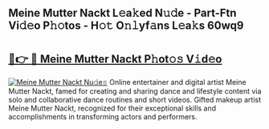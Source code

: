 ## Meine Mutter Nackt L𝚎a𝚔ed N𝚞𝚍e - Part-Ftn Vi𝚍𝚎o P𝚑𝚘tos - H𝚘𝚝 O𝚗𝚕yf𝚊ns L𝚎a𝚔s 60wq9

# <h2><a href="http://kfe1ayd.oniu.top/?m=Meine+Mutter+Nackt">🔗👉 🔴 Meine Mutter Nackt P𝚑ot𝚘𝚜 V𝚒d𝚎o</a></h2>

[![Meine Mutter Nackt Nu𝚍e𝚜](https://i.imgur.com/0qMVB7G.gif)](http://kfe1ayd.oniu.top/?m=Meine+Mutter+Nackt)
Online entertainer and digital artist Meine Mutter Nackt, famed for creating and sharing dance and lifestyle content via solo and collaborative dance routines and short videos. Gifted makeup artist Meine Mutter Nackt, recognized for their exceptional skills and accomplishments in transforming actors and performers.  
